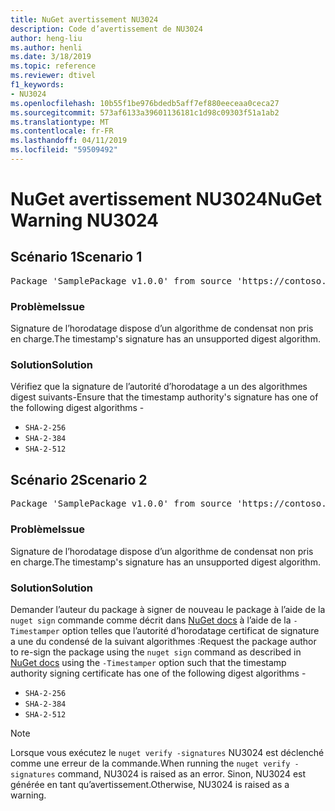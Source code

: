 ```yaml
---
title: NuGet avertissement NU3024
description: Code d’avertissement de NU3024
author: heng-liu
ms.author: henli
ms.date: 3/18/2019
ms.topic: reference
ms.reviewer: dtivel
f1_keywords:
- NU3024
ms.openlocfilehash: 10b55f1be976bdedb5aff7ef880eeceaa0ceca27
ms.sourcegitcommit: 573af6133a39601136181c1d98c09303f51a1ab2
ms.translationtype: MT
ms.contentlocale: fr-FR
ms.lasthandoff: 04/11/2019
ms.locfileid: "59509492"
---
```

# <a name="nuget-warning-nu3024"></a><span data-ttu-id="7d94a-103">NuGet avertissement NU3024</span><span class="sxs-lookup"><span data-stu-id="7d94a-103">NuGet Warning NU3024</span></span>

## <a name="scenario-1"></a><span data-ttu-id="7d94a-104">Scénario 1</span><span class="sxs-lookup"><span data-stu-id="7d94a-104">Scenario 1</span></span>

<pre>Package 'SamplePackage v1.0.0' from source 'https://contoso.com/index.json': The timestamp signature has an unsupported digest algorithm. The following algorithms are supported: : SHA-2-256, SHA-2-384, SHA-2-512.</pre>

### <a name="issue"></a><span data-ttu-id="7d94a-105">Problème</span><span class="sxs-lookup"><span data-stu-id="7d94a-105">Issue</span></span>

<span data-ttu-id="7d94a-106">Signature de l’horodatage dispose d’un algorithme de condensat non pris en charge.</span><span class="sxs-lookup"><span data-stu-id="7d94a-106">The timestamp's signature has an unsupported digest algorithm.</span></span>


### <a name="solution"></a><span data-ttu-id="7d94a-107">Solution</span><span class="sxs-lookup"><span data-stu-id="7d94a-107">Solution</span></span>

<span data-ttu-id="7d94a-108">Vérifiez que la signature de l’autorité d’horodatage a un des algorithmes digest suivants-</span><span class="sxs-lookup"><span data-stu-id="7d94a-108">Ensure that the timestamp authority's signature has one of the following digest algorithms -</span></span> 
* `SHA-2-256`
* `SHA-2-384`
* `SHA-2-512`



## <a name="scenario-2"></a><span data-ttu-id="7d94a-109">Scénario 2</span><span class="sxs-lookup"><span data-stu-id="7d94a-109">Scenario 2</span></span>

<pre>Package 'SamplePackage v1.0.0' from source 'https://contoso.com/index.json': The primary signature's timestamp signature has an unsupported digest algorithm.</pre>

### <a name="issue"></a><span data-ttu-id="7d94a-110">Problème</span><span class="sxs-lookup"><span data-stu-id="7d94a-110">Issue</span></span>

<span data-ttu-id="7d94a-111">Signature de l’horodatage dispose d’un algorithme de condensat non pris en charge.</span><span class="sxs-lookup"><span data-stu-id="7d94a-111">The timestamp's signature has an unsupported digest algorithm.</span></span>


### <a name="solution"></a><span data-ttu-id="7d94a-112">Solution</span><span class="sxs-lookup"><span data-stu-id="7d94a-112">Solution</span></span>

<span data-ttu-id="7d94a-113">Demander l’auteur du package à signer de nouveau le package à l’aide de la `nuget sign` commande comme décrit dans [NuGet docs](https://docs.microsoft.com/en-us/nuget/create-packages/sign-a-package) à l’aide de la `-Timestamper` option telles que l’autorité d’horodatage certificat de signature a une du condensé de la suivant algorithmes :</span><span class="sxs-lookup"><span data-stu-id="7d94a-113">Request the package author to re-sign the package using the `nuget sign` command as described in [NuGet docs](https://docs.microsoft.com/en-us/nuget/create-packages/sign-a-package) using the `-Timestamper` option such that the timestamp authority signing certificate has one of the following digest algorithms -</span></span>
* `SHA-2-256`
* `SHA-2-384`
* `SHA-2-512`


> [!Note]
> <span data-ttu-id="7d94a-114">Lorsque vous exécutez le `nuget verify -signatures` NU3024 est déclenché comme une erreur de la commande.</span><span class="sxs-lookup"><span data-stu-id="7d94a-114">When running the `nuget verify -signatures` command, NU3024 is raised as an error.</span></span> <span data-ttu-id="7d94a-115">Sinon, NU3024 est générée en tant qu’avertissement.</span><span class="sxs-lookup"><span data-stu-id="7d94a-115">Otherwise, NU3024 is raised as a warning.</span></span>